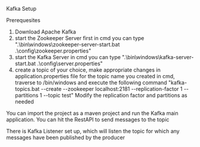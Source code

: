 Kafka Setup

Prerequesites
1) Download Apache Kafka 
2) start the Zookeeper Server first
in cmd you can type ".\bin\windows\zookeeper-server-start.bat .\config\zookeeper.properties"
3) start the Kafka Server
in cmd you can type ".\bin\windows\kafka-server-start.bat .\config\server.properties"
4) create a topic of your choice, make appropriate changes in application.properties file for the topic name you created
in cmd, traverse to /bin/windows and execute the following command 
"kafka-topics.bat --create --zookeeper localhost:2181 --replication-factor 1 --partitions 1 --topic test"
Modify the replication factor and partitions as needed

You can import the project as a maven project and run the Kafka main application. You can hit the RestAPI to send messages to the topic

There is Kafka Listener set up, which will listen the topic for which any messages have been published by the producer



